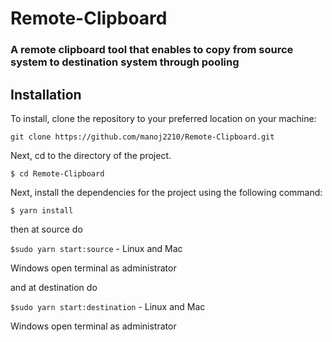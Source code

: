 # Remote-Clipboard
### A remote clipboard tool that enables to copy from source system to destination system through pooling

## Installation

To install, clone the repository to your preferred location on your machine:

`git clone https://github.com/manoj2210/Remote-Clipboard.git`

Next, cd to the directory of the project.

`$ cd Remote-Clipboard`

Next, install the dependencies for the project using the following command:

`$ yarn install`

 then at source do
 
`$sudo yarn start:source` - Linux and Mac

Windows open terminal as administrator

  and at destination do
  
`$sudo yarn start:destination` - Linux and Mac

Windows open terminal as administrator
  

